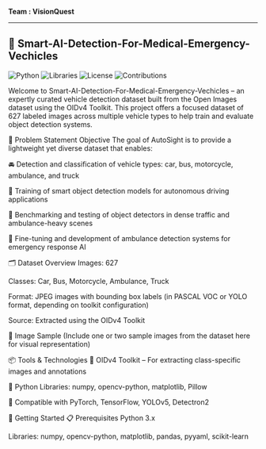  
**Team : VisionQuest**

---

## 🚗 Smart-AI-Detection-For-Medical-Emergency-Vechicles


![Python](https://img.shields.io/badge/Python-3.8%2B-blue)
![Libraries](https://img.shields.io/badge/Libraries-Numpy%2C%20OpenCV%2C%20TensorFlow%2C%20PyTorch-gold)
![License](https://img.shields.io/badge/License-MIT-green)
![Contributions](https://img.shields.io/badge/Contributions-Welcome-brightgreen)

Welcome to Smart-AI-Detection-For-Medical-Emergency-Vechicles – an expertly curated vehicle detection dataset built from the Open Images dataset using the OIDv4 Toolkit. This project offers a focused dataset of 627 labeled images across multiple vehicle types to help train and evaluate object detection systems.

🚀 Problem Statement
Objective
The goal of AutoSight is to provide a lightweight yet diverse dataset that enables:

🚘 Detection and classification of vehicle types: car, bus, motorcycle, ambulance, and truck

🧠 Training of smart object detection models for autonomous driving applications

🧪 Benchmarking and testing of object detectors in dense traffic and ambulance-heavy scenes

🏥 Fine-tuning and development of ambulance detection systems for emergency response AI

🗂️ Dataset Overview
Images: 627

Classes: Car, Bus, Motorcycle, Ambulance, Truck

Format: JPEG images with bounding box labels (in PASCAL VOC or YOLO format, depending on toolkit configuration)

Source: Extracted using the OIDv4 Toolkit

📸 Image Sample
(Include one or two sample images from the dataset here for visual representation)

📦 Tools & Technologies
🔧 OIDv4 Toolkit – For extracting class-specific images and annotations

🐍 Python Libraries: numpy, opencv-python, matplotlib, Pillow

🧠 Compatible with PyTorch, TensorFlow, YOLOv5, Detectron2

🏁 Getting Started
📋 Prerequisites
Python 3.x

Libraries: numpy, opencv-python, matplotlib, pandas, pyyaml, scikit-learn
